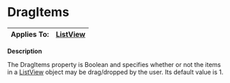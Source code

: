 




<h1 class="heading"><span class="name">DragItems</span></h1>

| Applies To: | [ListView](../a-z/listview.md) |
| --- | ---  |


**Description**


The DragItems property is Boolean and specifies whether or not the items in a [ListView](../a-z/listview.md) object may be drag/dropped by the user. Its default value is 1.



